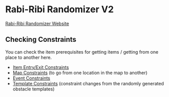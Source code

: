 # Rabi-Ribi Randomizer V2

[Rabi-Ribi Randomizer Website](https://wcko87.github.io/rabiribi-randomizer/)

## Checking Constraints

You can check the item prerequisites for getting items / getting from one place to another here.

* [Item Entry/Exit Constraints](constraints.txt)
* [Map Constraints](constraints_graph.txt) (to go from one location in the map to another)
* [Event Constraints](dataparser.py#L58)
* [Template Constraints](maptemplates/template_constraints.txt) (constraint changes from the randomly generated obstacle templates)
